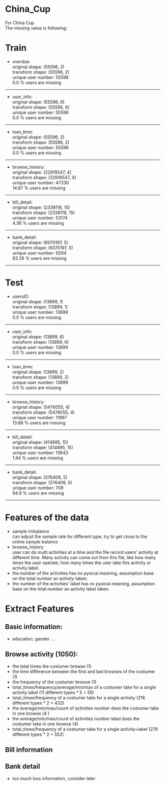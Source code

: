 # China_Cup
For China Cup<br />
The missing value is following:<br />

# Train
- overdue:<br />
original shape: (55596, 2)<br />
transform shape: (55596, 2)<br />
unique user number: 55596<br />
0.0 % users are missing

--------------------------------

- user_info:<br />
original shape: (55596, 6)<br />
transform shape: (55596, 6)<br />
unique user number: 55596<br />
0.0 % users are missing

--------------------------------

- loan_time:<br />
original shape: (55596, 2)<br />
transform shape: (55596, 2)<br />
unique user number: 55596<br />
0.0 % users are missing

--------------------------------

- browse_history:<br />
original shape: (22919547, 4)<br />
transform shape: (22919547, 4)<br />
unique user number: 47330<br />
14.87 % users are missing

--------------------------------

- bill_detail:<br />
original shape: (2338118, 15)<br />
transform shape: (2338118, 15)<br />
unique user number: 53174<br />
4.36 % users are missing

--------------------------------

- bank_detail:<br />
original shape: (6070197, 5)<br />
transform shape: (6070197, 5)<br />
unique user number: 9294<br />
83.28 % users are missing

--------------------------------


# Test
- usersID:<br />
original shape: (13899, 1)<br />
transform shape: (13899, 1)<br />
unique user number: 13899<br />
0.0 % users are missing

--------------------------------

- user_info:<br />
original shape: (13899, 6)<br />
transform shape: (13899, 6)<br />
unique user number: 13899<br />
0.0 % users are missing

--------------------------------

- loan_time:<br />
original shape: (13899, 2)<br />
transform shape: (13899, 2)<br />
unique user number: 13899<br />
0.0 % users are missing

--------------------------------

- browse_history:<br />
original shape: (5476055, 4)<br />
transform shape: (5476055, 4)<br />
unique user number: 11997<br />
13.68 % users are missing

--------------------------------

- bill_detail:<br />
original shape: (414895, 15)<br />
transform shape: (414895, 15)<br />
unique user number: 13643<br />
1.84 % users are missing

--------------------------------

- bank_detail:<br />
original shape: (376409, 5)<br />
transform shape: (376409, 5)<br />
unique user number: 709<br />
94.9 % users are missing

--------------------------------

# Features of the data
- sample imbalance <br />
    can adjust the sample rate for different type, try to get close to the online sample balance
- browse_history <br />
    user can do multi activities at a time and the file record users' activity at different time. Many activity can come out from this file, like how many times the user operate, how many times the user take this activity or activity label.
- the number of the activities has no pysical meaning, assumption base on the total number an activity taken.
- the number of the activities' label has no pysical meaning, assumption base on the total number an activity label taken.

# Extract Features
## Basic information: 
- education, gender ...<br />
## Browse activity (1050):
- the total times the costumer browse (1)
- the time difference between the first and last browses of the costumer (1)
- the frequency of the costumer browse (1)
- total_times/frequency/average/min/max of a costumer take for a single activity label (11 different types * 5 = 55)
- total_times/frequency of a costumer take for a single activity (216 different types * 2 = 432)
- the average/min/max/count of activities number does the costumer take in one browse (4 )
- the average/min/max/count of activities number label does the costumer take in one browse (4)
- total_times/frequency of a costumer take for a single activity+label (276 different types * 2 = 552)
    
## Bill information

## Bank detail
- too much loss information, consider later